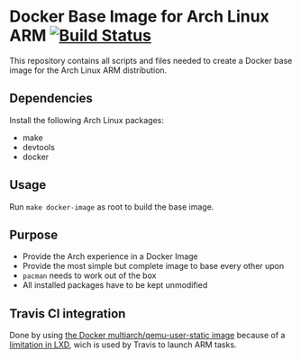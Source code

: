 # Docker Base Image for Arch Linux ARM [![Build Status](https://api.travis-ci.org/dontomage/archlinux-docker.svg?branch=master)](https://travis-ci.org/dontomage/archlinux-docker)
This repository contains all scripts and files needed to create a Docker base image for the Arch Linux ARM distribution.
## Dependencies
Install the following Arch Linux packages:
* make
* devtools
* docker
## Usage
Run `make docker-image` as root to build the base image.
## Purpose
* Provide the Arch experience in a Docker Image
* Provide the most simple but complete image to base every other upon
* `pacman` needs to work out of the box
* All installed packages have to be kept unmodified
## Travis CI integration
Done by using [the Docker multiarch/qemu-user-static image](https://hub.docker.com/r/multiarch/qemu-user-static/) because of a [limitation in LXD](https://travis-ci.community/t/debugging-docker-run-issue-on-arm64/5491), wich is used by Travis to launch ARM tasks.
